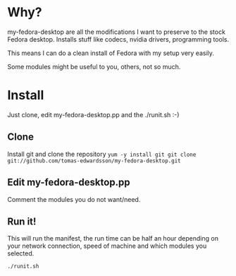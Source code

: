 Why?
=========================

my-fedora-desktop are all the modifications I want to preserve to the stock
Fedora desktop. Installs stuff like codecs, nvidia drivers, programming tools.

This means I can do a clean install of Fedora with my setup very easily.

Some modules might be useful to you, others, not so much.

Install
=========================
Just clone, edit my-fedora-desktop.pp and the ./runit.sh :-)

Clone
-------------------------
Install git and clone the repository
`
yum -y install git
git clone git://github.com/tomas-edwardsson/my-fedora-desktop.git
`

Edit my-fedora-desktop.pp
-------------------------
Comment the modules you do not want/need.

Run it!
-------------------------
This will run the manifest, the run time can be half an hour depending on
your network connection, speed of machine and which modules you selected.

`./runit.sh`
 
